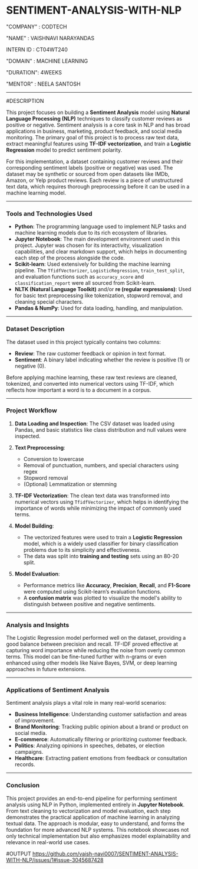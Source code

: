 # SENTIMENT-ANALYSIS-WITH-NLP

"COMPANY" : CODTECH

"NAME" : VAISHNAVI NARAYANDAS

INTERN ID : CT04WT240

"DOMAIN" : MACHINE LEARNING

"DURATION": 4WEEKS

"MENTOR" : NEELA SANTOSH

---
#DESCRIPTION

This project focuses on building a **Sentiment Analysis** model using **Natural Language Processing (NLP)** techniques to classify customer reviews as positive or negative. Sentiment analysis is a core task in NLP and has broad applications in business, marketing, product feedback, and social media monitoring. The primary goal of this project is to process raw text data, extract meaningful features using **TF-IDF vectorization**, and train a **Logistic Regression** model to predict sentiment polarity.

For this implementation, a dataset containing customer reviews and their corresponding sentiment labels (positive or negative) was used. The dataset may be synthetic or sourced from open datasets like IMDb, Amazon, or Yelp product reviews. Each review is a piece of unstructured text data, which requires thorough preprocessing before it can be used in a machine learning model.

---
### Tools and Technologies Used

* **Python**: The programming language used to implement NLP tasks and machine learning models due to its rich ecosystem of libraries.
* **Jupyter Notebook**: The main development environment used in this project. Jupyter was chosen for its interactivity, visualization capabilities, and clear markdown support, which helps in documenting each step of the process alongside the code.
* **Scikit-learn**: Used extensively for building the machine learning pipeline. The `TfidfVectorizer`, `LogisticRegression`, `train_test_split`, and evaluation functions such as `accuracy_score` and `classification_report` were all sourced from Scikit-learn.
* **NLTK (Natural Language Toolkit)** and/or **re (regular expressions)**: Used for basic text preprocessing like tokenization, stopword removal, and cleaning special characters.
* **Pandas & NumPy**: Used for data loading, handling, and manipulation.

---
### Dataset Description

The dataset used in this project typically contains two columns:

* **Review**: The raw customer feedback or opinion in text format.
* **Sentiment**: A binary label indicating whether the review is positive (1) or negative (0).

Before applying machine learning, these raw text reviews are cleaned, tokenized, and converted into numerical vectors using TF-IDF, which reflects how important a word is to a document in a corpus.

---
###  Project Workflow

1. **Data Loading and Inspection**: The CSV dataset was loaded using Pandas, and basic statistics like class distribution and null values were inspected.
2. **Text Preprocessing**:

   * Conversion to lowercase
   * Removal of punctuation, numbers, and special characters using regex
   * Stopword removal
   * (Optional) Lemmatization or stemming
3. **TF-IDF Vectorization**: The clean text data was transformed into numerical vectors using `TfidfVectorizer`, which helps in identifying the importance of words while minimizing the impact of commonly used terms.
4. **Model Building**:

   * The vectorized features were used to train a **Logistic Regression** model, which is a widely used classifier for binary classification problems due to its simplicity and effectiveness.
   * The data was split into **training and testing** sets using an 80-20 split.
5. **Model Evaluation**:

   * Performance metrics like **Accuracy**, **Precision**, **Recall**, and **F1-Score** were computed using Scikit-learn’s evaluation functions.
   * A **confusion matrix** was plotted to visualize the model's ability to distinguish between positive and negative sentiments.

---
### Analysis and Insights

The Logistic Regression model performed well on the dataset, providing a good balance between precision and recall. TF-IDF proved effective at capturing word importance while reducing the noise from overly common terms. This model can be fine-tuned further with n-grams or even enhanced using other models like Naive Bayes, SVM, or deep learning approaches in future extensions.

---
### Applications of Sentiment Analysis

Sentiment analysis plays a vital role in many real-world scenarios:

* **Business Intelligence**: Understanding customer satisfaction and areas of improvement.
* **Brand Monitoring**: Tracking public opinion about a brand or product on social media.
* **E-commerce**: Automatically filtering or prioritizing customer feedback.
* **Politics**: Analyzing opinions in speeches, debates, or election campaigns.
* **Healthcare**: Extracting patient emotions from feedback or consultation records.


---
### Conclusion

This project provides an end-to-end pipeline for performing sentiment analysis using NLP in Python, implemented entirely in **Jupyter Notebook**. From text cleaning to vectorization and model evaluation, each step demonstrates the practical application of machine learning in analyzing textual data. The approach is modular, easy to understand, and forms the foundation for more advanced NLP systems. This notebook showcases not only technical implementation but also emphasizes model explainability and relevance in real-world use cases.

  #OUTPUT
  https://github.com/vaish-navi0007/SENTIMENT-ANALYSIS-WITH-NLP/issues/1#issue-3045687428

